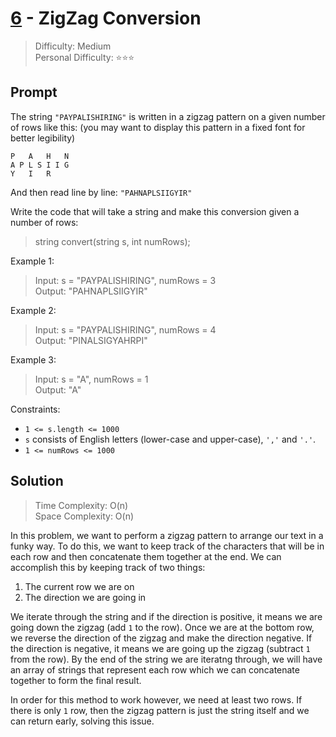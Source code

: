 # [6] - ZigZag Conversion

> Difficulty: Medium\
> Personal Difficulty: ⭐️⭐️⭐️

## Prompt

The string `"PAYPALISHIRING"` is written in a zigzag pattern on a given number
of rows like this: (you may want to display this pattern in a fixed font for
better legibility)

```plaintext
P   A   H   N
A P L S I I G
Y   I   R
```

And then read line by line: `"PAHNAPLSIIGYIR"`

Write the code that will take a string and make this conversion given a number
of rows:

> string convert(string s, int numRows);

Example 1:

> Input: s = "PAYPALISHIRING", numRows = 3\
> Output: "PAHNAPLSIIGYIR"

Example 2:

> Input: s = "PAYPALISHIRING", numRows = 4\
> Output: "PINALSIGYAHRPI"

Example 3:

> Input: s = "A", numRows = 1\
> Output: "A"

Constraints:

- `1 <= s.length <= 1000`
- `s` consists of English letters (lower-case and upper-case), `','` and `'.'`.
- `1 <= numRows <= 1000`

## Solution

> Time Complexity: O(n)\
> Space Complexity: O(n)

In this problem, we want to perform a zigzag pattern to arrange our text in a
funky way. To do this, we want to keep track of the characters that will be in
each row and then concatenate them together at the end. We can accomplish this
by keeping track of two things:

1. The current row we are on
2. The direction we are going in

We iterate through the string and if the direction is positive, it means we are
going down the zigzag (add `1` to the row). Once we are at the bottom row, we
reverse the direction of the zigzag and make the direction negative. If the
direction is negative, it means we are going up the zigzag (subtract `1` from
the row). By the end of the string we are iteratng through, we will have an
array of strings that represent each row which we can concatenate together to
form the final result.

In order for this method to work however, we need at least two rows. If there is
only `1` row, then the zigzag pattern is just the string itself and we can
return early, solving this issue.

[6]: https://leetcode.com/problems/zigzag-conversion
